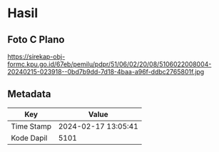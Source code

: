 # Hasil

## Foto C Plano

https://sirekap-obj-formc.kpu.go.id/67eb/pemilu/pdpr/51/06/02/20/08/5106022008004-20240215-023918--0bd7b9dd-7d18-4baa-a96f-ddbc2765801f.jpg


## Metadata

| Key        | Value               |
| ---------- | ------------------- |
| Time Stamp | 2024-02-17 13:05:41 |
| Kode Dapil | 5101                |



